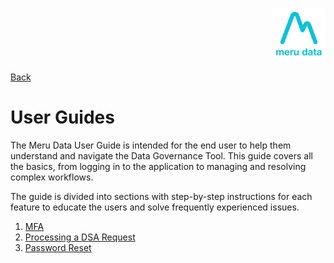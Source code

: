 <p align="Right">
  <img width="85" height="85" src="../../Media/Images/Logos/Merudata_Logo1.png">
</p>

[Back](../../Help.md)


# User Guides

The Meru Data User Guide is intended for the end user to help them understand and navigate the Data Governance Tool. This guide covers all the basics, from logging in to the application to managing and resolving complex workflows. 

The guide is divided into sections with step-by-step instructions for each feature to educate the users and solve frequently experienced issues.  


1. [MFA](MFA.md)
2. [Processing a DSA Request](Processing_a_DSAR_User_Guide.md)
3. [Password Reset](Password_Reset_User.md)